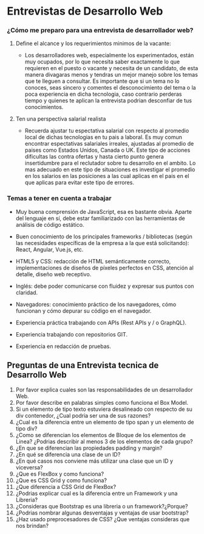 # Entrevistas de Desarrollo Web

### ¿Cómo me preparo para una entrevista de desarrollador web?

1. Define el alcance y los requerimientos minimos de la vacante:
   - Los desarrolladores web, especialmente los experimentados, están muy ocupados, por lo que necesita saber exactamente lo que requieren en el puesto o vacante y necesita de un candidato, de esta manera divagaras menos y tendras un mejor manejo sobre los temas que te lleguen a consultar. Es importante que si un tema no lo conoces, seas sincero y comentes el desconocimiento del tema o la poca experiencia en dicha tecnologia, caso contrario perderas tiempo y quienes te aplican la entrevista podrian desconfiar de tus conocimientos.

1. Ten una perspectiva salarial realista
   - Recuerda ajustar tu espectativa salarial con respecto al promedio local de dichas tecnologias en tu pais a laboral. Es muy comun encontrar espectativas salariales irreales, ajustadas al promedio de paises como Estados Unidos, Canada o UK. Este tipo de acciones dificultas las contra ofertas y hasta cierto punto genera insertidumbre para el reclutador sobre tu desarrollo en el ambito. Lo mas adecuado en este tipo de situaciones es investigar el promedio en los salarios en las posiciones a las cual aplicas en el pais en el que aplicas para evitar este tipo de errores.

### Temas a tener en cuenta a trabajar 

- Muy buena comprensión de JavaScript, esa es bastante obvia. Aparte del lenguaje en sí, debe estar familiarizado con las herramientas de análisis de código estático.

- Buen conocimiento de los principales frameworks / bibliotecas (según las necesidades específicas de la empresa a la que está solicitando): React, Angular, Vue.js, etc.

- HTML5 y CSS: redacción de HTML semánticamente correcto, implementaciones de diseños de píxeles perfectos en CSS, atención al detalle, diseño web receptivo.

- Inglés: debe poder comunicarse con fluidez y expresar sus puntos con claridad.

- Navegadores: conocimiento práctico de los navegadores, cómo funcionan y cómo depurar su código en el navegador.

- Experiencia práctica trabajando con APIs (Rest APIs y / o GraphQL).

- Experiencia trabajando con repositorios GIT.

- Experiencia en redacción de pruebas.

## Preguntas de una Entrevista tecnica de Desarrollo Web

1. Por favor explica cuales son las responsabilidades de un desarrollador Web.
2. Por favor describe en palabras simples como funciona el Box Model.
3. Si un elemento de tipo texto estuviera desalineado con respecto de su div contenedor, ¿Cual podria ser una de sus razones?
4. ¿Cual es la diferencia entre un elemento de tipo span y un elemento de tipo div?
5. ¿Como se diferencian los elementos de Bloque de los elementos de Linea? ¿Podrias describir al menos 3 de los elementos de cada grupo?
6. ¿En que se diferencian las propiedades padding y margin?
7. ¿En qué se diferencia una clase de un ID?
8. ¿En qué casos nos conviene más utilizar una clase que un ID y viceversa?
9. ¿Que es FlexBox y como funciona?
10. ¿Que es CSS Grid y como funciona?
11. ¿Que diferencia a CSS Grid de FlexBox?
12. ¿Podrias explicar cual es la diferencia entre un Framework y una Libreria?
13. ¿Consideras que Bootstrap es una libreria o un framework?¿Porque?
14. ¿Podrias nombrar algunas desventajas y ventajas de usar bootstrap?
15. ¿Haz usado preprocesadores de CSS? ¿Que ventajas consideras que nos brindan?


